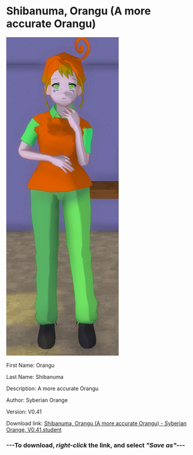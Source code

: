 # Shibanuma, Orangu (A more accurate Orangu)

<img src = "https://raw.githubusercontent.com/Arbiter1223/Daigaku-Gurashi-Custom-Students/master/Students/Files/Shibanuma%2C%20Orangu%20(A%20more%20accurate%20Orangu).png">

First Name: Orangu

Last Name: Shibanuma

Description: A more accurate Orangu

Author: Syberian Orange

Version: V0.41

Download link: <a href="https://raw.githubusercontent.com/Arbiter1223/Daigaku-Gurashi-Custom-Students/master/Students/Files/Shibanuma%2C%20Orangu%20(A%20more%20accurate%20Orangu)%20-%20Syberian%20Orange%2C%20V0.41.student">Shibanuma, Orangu (A more accurate Orangu) - Syberian Orange, V0.41.student</a>

### ---**To download, _right-click_ the link, and select _"Save as"_**---
